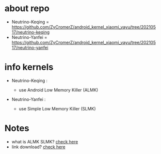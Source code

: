 # about repo
* Neutrino-Keqing = https://github.com/ZyCromerZ/android_kernel_xiaomi_vayu/tree/20210517/neutrino-keqing
* Neutrino-Yanfei = https://github.com/ZyCromerZ/android_kernel_xiaomi_vayu/tree/20210517/neutrino-yanfei
# info kernels
* Neutrino-Keqing :
    * use Android Low Memory Killer (ALMK)

* Neutrino-Yanfei :
    * use Simple Low Memory Killer (SLMK)

# Notes
* what is ALMK SLMK? <a href="https://github.com/ZyCromerZ/android_kernel_xiaomi_vayu/blob/changelogs/about-lmk.md">check here</a>
* link download? <a href="https://github.com/ZyCromerZ/android_kernel_xiaomi_vayu/blob/changelogs/download.md">check here</a>